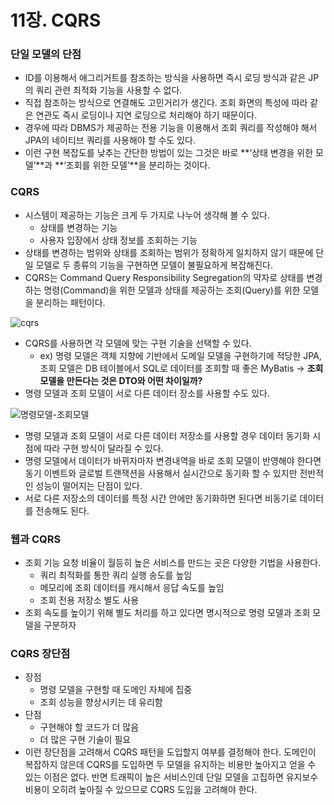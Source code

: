 11장. CQRS
===========

### 단일 모델의 단점

- ID를 이용해서 애그리거트를 참조하는 방식을 사용하면 즉시 로딩 방식과 같은 JP의 쿼리 관련 최적화 기능을 사용할 수 없다.
- 직접 참조하는 방식으로 연결해도 고민거리가 생긴다. 조회 화면의 특성에 따라 같은 연관도 즉시 로딩이나 지연 로딩으로 처리해야 하기 때문이다.
- 경우에 따라 DBMS가 제공하는 전용 기능을 이용해서 조회 쿼리를 작성해야 해서 JPA의 네이티브 쿼리를 사용해야 할 수도 있다.
- 이런 구현 복잡도를 낮추는 간단한 방법이 있는 그것은 바로 **‘상태 변경을 위한 모델’**과 **‘조회를 위한 모델’**을 분리하는 것이다.

### CQRS

- 시스템이 제공하는 기능은 크게 두 가지로 나누어 생각해 볼 수 있다.
    - 상태를 변경하는 기능
    - 사용자 입장에서 상태 정보를 조회하는 기능
- 상태를 변경하는 범위와 상태를 조회하는 범위가 정확하게 일치하지 않기 때문에 단일 모델로 두 종류의 기능을 구현하면 모델이 불필요하게 복잡해진다.
- CQRS는 Command Query Responsibility Segregation의 약자로 상태를 변경하는 명령(Command)을 위한 모델과 상태를 제공하는 조회(Query)를 위한 모델을 분리하는 패턴이다.

![cqrs](https://user-images.githubusercontent.com/47099798/231050723-76bfddc5-80bb-40b7-b33f-3da6f79e7351.png)

- CQRS를 사용하면 각 모델에 맞는 구현 기술을 선택할 수 있다.
    - ex) 명령 모델은 객체 지향에 기반에서 도메일 모델을 구현하기에 적당한 JPA, 조회 모델은 DB 테이블에서 SQL로 데이터를 조회할 때 좋은 MyBatis → **조회 모델을 만든다는 것은 DTO와 어떤 차이일까?**
- 명령 모델과 조회 모델이 서로 다른 데이터 장소를 사용할 수도 있다.

![명령모델-조회모델](https://user-images.githubusercontent.com/47099798/231050770-7f38e41e-efe6-4404-8ab0-3dffa3577002.png)

- 명령 모델과 조회 모델이 서로 다른 데이터 저장소를 사용할 경우 데이터 동기화 시점에 따라 구현 방식이 달라질 수 있다.
- 명령 모델에서 데이터가 바뀌자마자 변경내역을 바로 조회 모델이 반영해야 한다면 동기 이벤트와 글로벌 트랜잭션을 사용해서 실시간으로 동기화 할 수 있지만 전반적인 성능이 떨어지는 단점이 있다.
- 서로 다른 저장소의 데이터를 특정 시간 안에만 동기화하면 된다면 비동기로 데이터를 전송해도 된다.

### 웹과 CQRS

- 조회 기능 요청 비율이 월등히 높은 서비스를 만드는 곳은 다양한 기법을 사용한다.
    - 쿼리 최적화를 통한 쿼리 실행 송도를 높임
    - 메모리에 조회 데이터를 캐시해서 응답 속도를 높임
    - 조회 전용 저장소 별도 사용
- 조회 속도를 높이기 위해 별도 처리를 하고 있다면 명시적으로 명령 모델과 조회 모델을 구분하자

### CQRS 장단점

- 장점
    - 명령 모델을 구현할 때 도메인 자체에 집중
    - 조회 성능을 향상시키는 데 유리함
- 단점
    - 구현해야 할 코드가 더 많음
    - 더 많은 구현 기술이 필요
- 이런 장단점을 고려해서 CQRS 패턴을 도입할지 여부를 결정해야 한다. 도메인이 복잡하지 않은데 CQRS를 도입하면 두 모델을 유지하는 비용만 높아지고 얻을 수 있는 이점은 없다. 반면 트래픽이 높은 서비스인데 단일 모델을 고집하면 유지보수 비용이 오히려 높아질 수 있으므로 CQRS 도입을 고려해야 한다.
